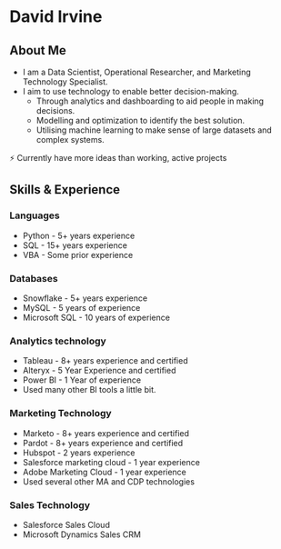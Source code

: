 # David Irvine

## About Me
- I am a Data Scientist, Operational Researcher, and Marketing Technology Specialist.
- I aim to use technology to enable better decision-making.
    - Through analytics and dashboarding to aid people in making decisions.
    - Modelling and optimization to identify the best solution.
    - Utilising machine learning to make sense of large datasets and complex systems.

⚡ Currently have more ideas than working, active projects

## Skills & Experience
### Languages
- Python - 5+ years experience
- SQL - 15+ years experience
- VBA - Some prior experience

### Databases
- Snowflake - 5+ years experience
- MySQL - 5 years of experience
- Microsoft SQL - 10 years of experience

### Analytics technology
- Tableau - 8+ years experience and certified
- Alteryx - 5 Year Experience and certified
- Power BI - 1 Year of experience
- Used many other BI tools a little bit.

### Marketing Technology
- Marketo - 8+ years experience and certified
- Pardot - 8+ years experience and certified
- Hubspot - 2 years experience
- Salesforce marketing cloud - 1 year experience
- Adobe Marketing Cloud - 1 year experience
- Used several other MA and CDP technologies

### Sales Technology
- Salesforce Sales Cloud
- Microsoft Dynamics Sales CRM
